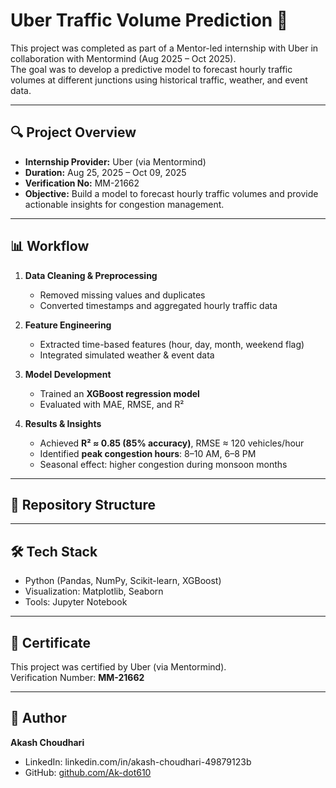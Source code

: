 # Uber Traffic Volume Prediction 🚦

This project was completed as part of a Mentor-led internship with Uber in collaboration with Mentormind (Aug 2025 – Oct 2025).  
The goal was to develop a predictive model to forecast hourly traffic volumes at different junctions using historical traffic, weather, and event data.  

---

## 🔍 Project Overview
- **Internship Provider:** Uber (via Mentormind)  
- **Duration:** Aug 25, 2025 – Oct 09, 2025  
- **Verification No:** MM-21662  
- **Objective:** Build a model to forecast hourly traffic volumes and provide actionable insights for congestion management.  

---

## 📊 Workflow
1. **Data Cleaning & Preprocessing**  
   - Removed missing values and duplicates  
   - Converted timestamps and aggregated hourly traffic data  

2. **Feature Engineering**  
   - Extracted time-based features (hour, day, month, weekend flag)  
   - Integrated simulated weather & event data  

3. **Model Development**  
   - Trained an **XGBoost regression model**  
   - Evaluated with MAE, RMSE, and R²  

4. **Results & Insights**  
   - Achieved **R² ≈ 0.85 (85% accuracy)**, RMSE ≈ 120 vehicles/hour  
   - Identified **peak congestion hours**: 8–10 AM, 6–8 PM  
   - Seasonal effect: higher congestion during monsoon months  

---

## 📂 Repository Structure

---

## 🛠️ Tech Stack
- Python (Pandas, NumPy, Scikit-learn, XGBoost)  
- Visualization: Matplotlib, Seaborn  
- Tools: Jupyter Notebook  

---

## 📜 Certificate
This project was certified by Uber (via Mentormind).  
Verification Number: **MM-21662**  

---

## 🔗 Author
**Akash Choudhari**  
- LinkedIn: linkedin.com/in/akash-choudhari-49879123b  
- GitHub: [github.com/Ak-dot610](https://github.com/Ak-dot610)  


